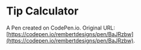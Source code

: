 # Tip Calculator

A Pen created on CodePen.io. Original URL: [https://codepen.io/rembertdesigns/pen/BaJRzbw](https://codepen.io/rembertdesigns/pen/BaJRzbw).

